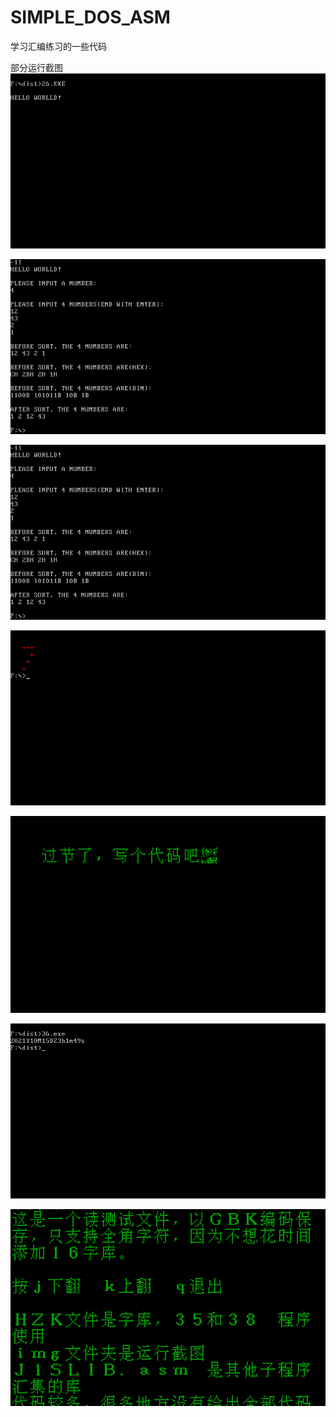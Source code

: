 # SIMPLE_DOS_ASM
学习汇编练习的一些代码

部分运行截图
![26](./dist/img/26.png)

![271](./dist/img/27(1).png)

![27](./dist/img/27.png)

![31](./dist/img/31.png)

![35](./dist/img/35.png)

![36](./dist/img/36.png)

![38](./dist/img/38_000.png)
